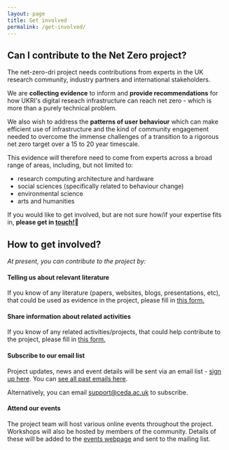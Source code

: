 ```yaml
---
layout: page
title: Get involved
permalink: /get-involved/
---
```


## Can I contribute to the Net Zero project? 
The net-zero-dri project needs contributions from experts in the UK research community, industry partners and international stakeholders. 

We are **collecting evidence** to inform and **provide recommendations** for how UKRI's digital reseach infrastructure can reach net zero - which is more than a purely technical problem. 

We also wish to address the **patterns of user behaviour** which can make efficient use of infrastructure and the kind of community engagement needed to overcome the immense challenges of a transition to a rigorous net zero target over a 15 to 20 year timescale. 

This evidence will therefore need to come from experts across a broad range of areas, including, but not limited to: 
* research computing architecture and hardware
* social sciences (specifically related to behaviour change)
* environmental science
* arts and humanities 

If you would like to get involved, but are not sure how/if your expertise fits in, **please get in [touch!](mailto:support@ceda.ac.uk)**👋

## How to get involved? 
*At present, you can contribute to the project by:*

#### Telling us about relevant literature ####

If you know of any literature (papers, websites, blogs, presentations, etc), that could be used as evidence in the project, please fill in [this form.](https://forms.gle/r9KsFEBM2jvRG8HSA)


#### Share information about related activities ####

If you know of any related activities/projects, that could help contribute to the project, please fill in [this form.](https://forms.gle/D7noUAjUtqMtSbCRA)

#### Subscribe to our email list ####

Project updates, news and event details will be sent via an email list - [sign up here](/subscribe). You can [see all past emails here](https://us13.campaign-archive.com/home/?u=1cfa57a9f54737c238fcdcbb2&id=35f8280918).

Alternatively, you can email [support@ceda.ac.uk](mailto:support@ceda.ac.uk) to subscribe. 

#### Attend our events ####

The project team will host various online events throughout the project. Workshops will also be hosted by members of the community. Details of these will be added to the [events webpage](/events/) and sent to the mailing list. 
